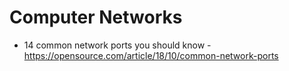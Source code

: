 # Computer Networks
* 14 common network ports you should know - https://opensource.com/article/18/10/common-network-ports  
